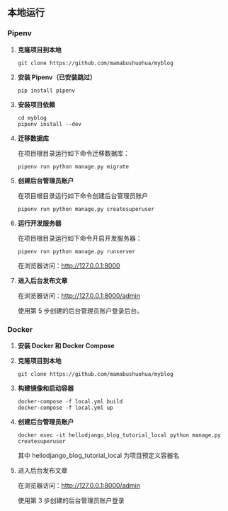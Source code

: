 ## 本地运行

### Pipenv

1. **克隆项目到本地**

   ```
   git clone https://github.com/mamabushuohua/myblog
   ```
   
2. **安装 Pipenv（已安装跳过）**

   ```
   pip install pipenv
   ```
   
3. **安装项目依赖**

   ```
   cd myblog
   pipenv install --dev
   ```
   
4. **迁移数据库**

   在项目根目录运行如下命令迁移数据库：
   ```
   pipenv run python manage.py migrate
   ```

5. **创建后台管理员账户**

   在项目根目录运行如下命令创建后台管理员账户
   
   ```
   pipenv run python manage.py createsuperuser
   ```


6. **运行开发服务器**

   在项目根目录运行如下命令开启开发服务器：

   ```
   pipenv run python manage.py runserver
   ```

   在浏览器访问：http://127.0.0.1:8000

7. **进入后台发布文章**

   在浏览器访问：http://127.0.0.1:8000/admin

   使用第 5 步创建的后台管理员账户登录后台。


### Docker

1. **安装 Docker 和 Docker Compose**

2. **克隆项目到本地**

   ```
   git clone https://github.com/mamabushuohua/myblog
   ```

3. **构建镜像和启动容器**

   ```
   docker-compose -f local.yml build
   docker-compose -f local.yml up
   ```

4. **创建后台管理员账户**

   ```
   docker exec -it hellodjango_blog_tutorial_local python manage.py createsuperuser
   ```

   其中 hellodjango_blog_tutorial_local 为项目预定义容器名

5. 进入后台发布文章

   在浏览器访问：http://127.0.0.1:8000/admin

   使用第 3 步创建的后台管理员账户登录